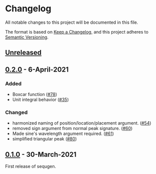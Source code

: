 # Changelog
All notable changes to this project will be documented in this file.

The format is based on [Keep a Changelog](https://keepachangelog.com/en/1.0.0/),
and this project adheres to [Semantic Versioning](https://semver.org/spec/v2.0.0.html).

## [Unreleased]

## [0.2.0] - 6-April-2021

### Added

- Boxcar function ([#78](https://github.com/sequgen/sequgen/issues/78))
- Unit integral behavior ([#35](https://github.com/sequgen/sequgen/issues/35))

### Changed

- harmonized naming of position/location/placement argument. ([#54](https://github.com/sequgen/sequgen/issues/54))
- removed sign argument from normal peak signature. ([#60](https://github.com/sequgen/sequgen/issues/60))
- Made sine's wavelength argument required. ([#61](https://github.com/sequgen/sequgen/issues/61)) 
- simplified triangular peak ([#80](https://github.com/sequgen/sequgen/pull/80))

## [0.1.0] - 30-March-2021

First release of sequgen.

[Unreleased]: https://github.com/sequgen/sequgen/compare/0.2.0...HEAD
[0.2.0]: https://github.com/sequgen/sequgen/compare/0.1.0...0.2.0
[0.1.0]: https://github.com/sequgen/sequgen/releases/tag/0.1.0

